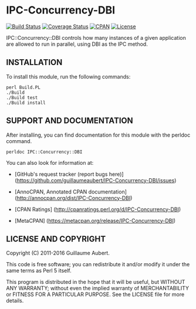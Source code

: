 IPC-Concurrency-DBI
===================

[![Build Status](https://travis-ci.org/guillaumeaubert/IPC-Concurrency-DBI.svg?branch=master)](https://travis-ci.org/guillaumeaubert/IPC-Concurrency-DBI)
[![Coverage Status](https://coveralls.io/repos/guillaumeaubert/IPC-Concurrency-DBI/badge.svg?branch=master)](https://coveralls.io/r/guillaumeaubert/IPC-Concurrency-DBI?branch=master)
[![CPAN](https://img.shields.io/cpan/v/IPC-Concurrency-DBI.svg)](https://metacpan.org/release/IPC-Concurrency-DBI)
[![License](https://img.shields.io/badge/license-Perl%205-blue.svg)](http://dev.perl.org/licenses/)

IPC::Concurrency::DBI controls how many instances of a given application are
allowed to run in parallel, using DBI as the IPC method.


INSTALLATION
------------

To install this module, run the following commands:

	perl Build.PL
	./Build
	./Build test
	./Build install


SUPPORT AND DOCUMENTATION
-------------------------

After installing, you can find documentation for this module with the
perldoc command.

	perldoc IPC::Concurrency::DBI


You can also look for information at:

 * [GitHub's request tracker (report bugs here)]
   (https://github.com/guillaumeaubert/IPC-Concurrency-DBI/issues)

 * [AnnoCPAN, Annotated CPAN documentation]
   (http://annocpan.org/dist/IPC-Concurrency-DBI)

 * [CPAN Ratings]
   (http://cpanratings.perl.org/d/IPC-Concurrency-DBI)

 * [MetaCPAN]
   (https://metacpan.org/release/IPC-Concurrency-DBI)


LICENSE AND COPYRIGHT
---------------------

Copyright (C) 2011-2016 Guillaume Aubert.

This code is free software; you can redistribute it and/or modify it under the
same terms as Perl 5 itself.

This program is distributed in the hope that it will be useful, but WITHOUT ANY
WARRANTY; without even the implied warranty of MERCHANTABILITY or FITNESS FOR A
PARTICULAR PURPOSE. See the LICENSE file for more details.
